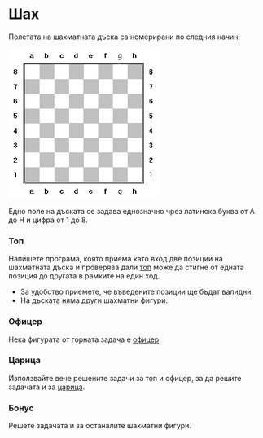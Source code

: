 Шах
===

Полетата на шахматната дъска са номерирани по следния начин:

![chess](chessnumbering.gif)

Едно поле на дъската се задава еднозначно чрез латинска буква от A до H и цифра от 1 до 8.

### Топ
Напишете програма, която приема като вход две позиции на шахматната дъска и проверява дали [топ](https://en.wikipedia.org/wiki/Rook_(chess)) може да стигне от едната позиция до другата в рамките на един ход.

  * За удобство приемете, че въведените позиции ще бъдат валидни.
  * На дъската няма други шахматни фигури.

### Офицер
Нека фигурата от горната задача е [офицер](https://en.wikipedia.org/wiki/Bishop_(chess)).

### Царица
Използвайте вече решените задачи за топ и офицер, за да решите задачата и за [царица](https://en.wikipedia.org/wiki/Queen_(chess)).

### Бонус
Решете задачата и за останалите шахматни фигури.